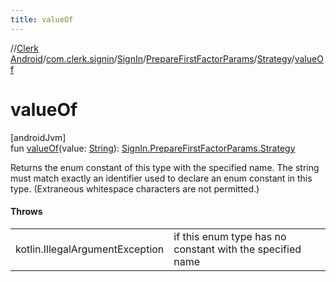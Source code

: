 ```yaml
---
title: valueOf
---
```

//[Clerk Android](../../../../../index.html)/[com.clerk.signin](../../../index.html)/[SignIn](../../index.html)/[PrepareFirstFactorParams](../index.html)/[Strategy](index.html)/[valueOf](value-of.html)



# valueOf



[androidJvm]\
fun [valueOf](value-of.html)(value: [String](https://kotlinlang.org/api/latest/jvm/stdlib/kotlin-stdlib/kotlin/-string/index.html)): [SignIn.PrepareFirstFactorParams.Strategy](index.html)



Returns the enum constant of this type with the specified name. The string must match exactly an identifier used to declare an enum constant in this type. (Extraneous whitespace characters are not permitted.)



#### Throws


| | |
|---|---|
| kotlin.IllegalArgumentException | if this enum type has no constant with the specified name |



